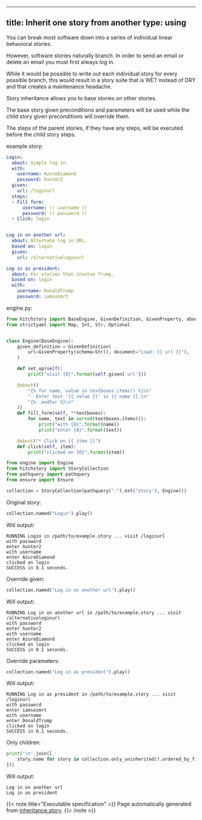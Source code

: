 
---
title: Inherit one story from another
type: using
---



You can break most software down into a series of
individual linear behavioral stories.

However, software stories naturally branch. In order to
send an email or delete an email you must first always log
in.

While it would be possible to write out each individual
story for every possible branch, this would result in a
story suite that is WET instead of DRY and that creates
a maintenance headache.

Story inheritance allows you to base stories on other stories.

The base story given preconditions and parameters will be
used while the child story given preconditions will override
them.

The steps of the parent stories, if they have any steps,
will be executed before the child story steps.




example.story:

```yaml
Login:
  about: Simple log in.
  with:
    username: AzureDiamond
    password: hunter2
  given:
    url: /loginurl
  steps:
  - Fill form:
      username: (( username ))
      password: (( password ))
  - Click: login


Log in on another url:
  about: Alternate log in URL.
  based on: login
  given:
    url: /alternativeloginurl

Log in as president:
  about: For stories that involve Trump.
  based on: login
  with:
    username: DonaldTrump
    password: iamsosmrt

```









engine.py:

```python
from hitchstory import BaseEngine, GivenDefinition, GivenProperty, about
from strictyaml import Map, Int, Str, Optional


class Engine(BaseEngine):
    given_definition = GivenDefinition(
        url=GivenProperty(schema=Str(), document="Load: {{ url }}"),
    )

    def set_up(self):
        print("visit {0}".format(self.given['url']))

    @about((
        "{% for name, value in textboxes.items() %}\n"
        "- Enter text '{{ value }}' in {{ name }}.\n"
        "{%- endfor %}\n"
    ))
    def fill_form(self, **textboxes):
        for name, text in sorted(textboxes.items()):
            print("with {0}".format(name))
            print("enter {0}".format(text))

    @about("* Click on {{ item }}")
    def click(self, item):
        print("clicked on {0}".format(item))

```



```python
from engine import Engine
from hitchstory import StoryCollection
from pathquery import pathquery
from ensure import Ensure

collection = StoryCollection(pathquery(".").ext("story"), Engine())

```




Original story:




```python
collection.named("Login").play()
```

Will output:
```
RUNNING Login in /path/to/example.story ... visit /loginurl
with password
enter hunter2
with username
enter AzureDiamond
clicked on login
SUCCESS in 0.1 seconds.
```






Override given:




```python
collection.named("Log in on another url").play()
```

Will output:
```
RUNNING Log in on another url in /path/to/example.story ... visit /alternativeloginurl
with password
enter hunter2
with username
enter AzureDiamond
clicked on login
SUCCESS in 0.1 seconds.
```






Override parameters:




```python
collection.named("Log in as president").play()
```

Will output:
```
RUNNING Log in as president in /path/to/example.story ... visit /loginurl
with password
enter iamsosmrt
with username
enter DonaldTrump
clicked on login
SUCCESS in 0.1 seconds.
```






Only children:




```python
print('\n'.join([
    story.name for story in collection.only_uninherited().ordered_by_file()
]))

```

Will output:
```
Log in on another url
Log in as president
```










{{< note title="Executable specification" >}}
Page automatically generated from <a href="https://github.com/hitchdev/hitchstory/blob/master/hitch/inheritance.story">inheritance.story</a>.
{{< /note >}}
